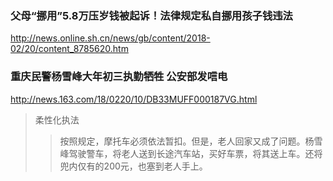 ### 父母“挪用”5.8万压岁钱被起诉！法律规定私自挪用孩子钱违法
http://news.online.sh.cn/news/gb/content/2018-02/20/content_8785620.htm

### 重庆民警杨雪峰大年初三执勤牺牲 公安部发唁电
http://news.163.com/18/0220/10/DB33MUFF000187VG.html
>柔性化执法
>>按照规定，摩托车必须依法暂扣。但是，老人回家又成了问题。杨雪峰驾驶警车，将老人送到长途汽车站，买好车票，将其送上车。还将兜内仅有的200元，也塞到老人手上。
